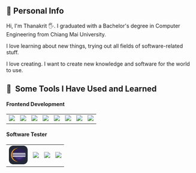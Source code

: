 <h2>👤&nbsp;Personal Info</h2>
<p>Hi, I'm Thanakrit 🖐️. I graduated with a Bachelor's degree in Computer Engineering from Chiang Mai University.
<p>I love learning about new things, trying out all fields of software-related stuff.</p>
<p>I love creating. I want to create new knowledge and software for the world to use.</p>
<h2> 🚀 &nbsp;Some Tools I Have Used and Learned</h2>
<h4>Frontend Development</h4>
<div align="left">
  <table>
    <tr>
      <td><img src="https://github.com/onemarc/tech-icons/blob/main/icons/vscode-dark.svg" width="50"></td>
      <td><img src="https://github.com/onemarc/tech-icons/blob/main/icons/github-dark.svg" width="50"></td>
      <td><img src="https://github.com/onemarc/tech-icons/blob/main/icons/figma-dark.svg" width="50"></td>
      <td><img src="https://github.com/onemarc/tech-icons/blob/main/icons/html.svg" width="50"></td>
      <td><img src="https://github.com/onemarc/tech-icons/blob/main/icons/css.svg" width="50"></td>
      <td><img src="https://github.com/onemarc/tech-icons/blob/main/icons/javascript.svg" width="50"></td>
      <td><img src="https://github.com/onemarc/tech-icons/blob/main/icons/react-dark.svg" width="50"></td>
      <td><img src="https://github.com/onemarc/tech-icons/blob/main/icons/tailwindcss-dark.svg" width="50"></td>
   </tr>
</table>
  
<h4>Software Tester</h4>
<div align="left">
  <table>
    <tr>
      <td><img src="https://github.com/tandpfun/skill-icons/blob/main/icons/Eclipse-Dark.svg" width="50"></td>
      <td><img src="https://upload.wikimedia.org/wikipedia/commons/e/e4/Katalon-logo-vector.svg" width="50"></td>
      <td><img src="https://cdn.jsdelivr.net/gh/devicons/devicon@latest/icons/junit/junit-plain-wordmark.svg" width="50"></td>
      <td><img src="https://cdn.jsdelivr.net/gh/devicons/devicon@latest/icons/selenium/selenium-original.svg" width="50"></td>         
   </tr>
</table>
</div>
